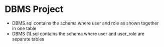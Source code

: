 # DBMS Project
- DBMS.sql contains the schema where user and role as shown together in one table
- DBMS (1).sql contains the schema where user and user_role are separate tables

